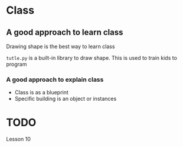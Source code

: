 # Class

## A good approach to learn class
Drawing shape is the best way to learn class

`tutle.py` is a built-in library to draw shape. This is used to train kids to program

### A good approach to explain class
- Class is as a blueprint
- Specific building is an object or instances

 
# TODO
Lesson 10
